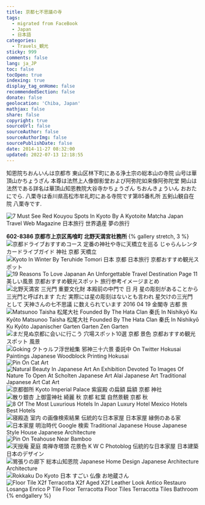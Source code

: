 ```yaml
---
title: 京都七不思議の寺
tags:
  - migrated from FaceBook
  - Japan
  - 日本語
categories:
  - Travels_観光
sticky: 999
comments: false
lang: ja_JP
toc: false
tocOpen: true
indexing: true
display_tag_onHome: false
recommendedSection: false
donate: false
geolocation: 'Chiba, Japan'
mathjax: false
share: false
copyright: true
sourceUrl: false
sourceAuthor: false
sourceAuthorImg: false
sourcePublishDate: false
date: 2014-11-27 08:32:00
updated: 2022-07-13 12:18:55
---
```

知恩院ちおんいんは京都市 東山区林下町にある浄土宗の総本山の寺院 山号は華頂山かちょうざん 本尊は法然上人像御影堂および阿弥陀如来像阿弥陀堂 開山は法然である詳名は華頂山知恩教院大谷寺かちょうざん ちおんきょういん おおたにでら. 八栗寺は香川県高松市牟礼町にある寺院です第85番札所 五剣山観自在院 八栗寺です.

![7 Must See Red Kouyou Spots In Kyoto By A Kyotoite Matcha Japan Travel Web Magazine 日本旅行 世界遺産 夢の旅行](./京都七不思議の寺/74e1b91ef34c9b2663d6754cf12ce8ec.jpeg)

**602-8386 京都市上京区馬喰町 北野天満宮社務所**
{% gallery stretch, 3 %}
![京都ドライブおすすめコース 定番の神社や寺に天橋立を巡る じゃらんレンタカードライブガイド 神社 京都 天橋立](./京都七不思議の寺/238732c32dc4fcd2e04bf08ee60a6868.jpeg)
![Kyoto In Winter By Teruhide Tomori 日本 京都 日本旅行 京都おすすめ観光スポット](./京都七不思議の寺/ddd0a4f0ae8fba7f66ab2c9eb132bf27.jpeg)
![19 Reasons To Love Japanan An Unforgettable Travel Destination Page 11 美しい風景 京都おすすめ観光スポット 旅行参考イメージまとめ](./京都七不思議の寺/5d88819c03d4e01b6747122468128154.jpeg)
![北野天満宮 三光門 重要文化財 本殿前の中門で 日 月 星の彫刻があることから三光門と呼ばれます ただ 実際には星の彫刻はないとも言われ 星欠けの三光門 として 天神さんの七不思議 に数えられています 2016 04 19 金閣寺 古都 旅](./京都七不思議の寺/686ec776a5fff9b527ef4e2969c77bb9.jpeg)
![Matsunoo Taisha 松尾大社 Founded By The Hata Clan 秦氏 In Nishikyō Ku Kyōto Matsunoo Taisha 松尾大社 Founded By The Hata Clan 秦氏 In Nishikyō Ku Kyōto Japanischer Garten Garten Zen Garten](./京都七不思議の寺/03633159c81618649f87c42baaefff79.jpeg)
![まだ見ぬ京都に会いに行こう 穴場スポット10選 京都 景色 京都おすすめ観光スポット 風景](./京都七不思議の寺/83a5629c7f7da9aed46aec4bb046ba1a.jpeg)
![Goking クトゥルフ浮世絵集 邪神三十六景 委託中 On Twitter Hokusai Paintings Japanese Woodblock Printing Hokusai](./京都七不思議の寺/d790aa3b7fb0ce524d8ec9dff20853c8.jpeg)
![Pin On Cat Art](./京都七不思議の寺/fb48e89178e4c9d82f9a3ac9fc1733a2--cat-art-kittens.jpeg)
![Natural Beauty In Japanese Art An Exhibition Devoted To Images Of Nature To Open At Scholten Japanese Art Alai Japanese Art Traditional Japanese Art Cat Art](./京都七不思議の寺/de5436d33b877750970ad2ab6c147b2d.jpeg)
![京都御所 Kyoto Imperial Palace 紫宸殿 の扁額 扁額 京都 神社](./京都七不思議の寺/d2e08b00f3528653d1be18f6a5fb251c.jpeg)
![散り銀杏 上御霊神社 綺麗 秋 京都 紅葉 自然景観 京都 秋](./京都七不思議の寺/10bd1b368f3ee6ff9532e8660c8d0ce4.jpeg)
![8 Of The Most Luxurious Hotels In Japan Luxury Hotel Mexico Hotels Best Hotels](./京都七不思議の寺/ccca52036eb98b977fad2687c8e0a331.jpeg)
![寝殿造 室内 の画像検索結果 伝統的な日本家屋 日本家屋 縁側のある家](./京都七不思議の寺/4cb4230a2cf8e72e9cab6979bda38055.jpeg)
![日本家屋 明治時代 Google 検索 Traditional Japanese House Japanese Style House Japanese Architecture](./京都七不思議の寺/74d8b396b37f0f4124dd640fd738a01d.jpeg)
![Pin On Teahouse Near Bamboo](./京都七不思議の寺/b4897398a18aed6e0dff2db2fbb1e8c7.jpeg)
![天授庵 夏庭 南禅寺塔頭 花景色 K W C Photoblog 伝統的な日本家屋 日本建築 日本のデザイン](./京都七不思議の寺/c4a47bb81915f844e46ab6a5599c8393.jpeg)
![鴬張りの廊下 総本山知恩院 Japanese Home Design Japanese Architecture Architecture](./京都七不思議の寺/81336a6b021a34603c008a14f593ba2a.jpeg)
![Rokkaku Do Kyoto 日本 すごい 仏像 お地蔵さん](./京都七不思議の寺/ced1793a3970766b9fa9d7050884a5ac.jpeg)
![Floor Tile X2f Terracotta X2f Aged X2f Leather Look Antico Restauro Losanga Enrico P Tile Floor Terracotta Floor Tiles Terracotta Tiles Bathroom](./京都七不思議の寺/4cb656385521379714cb49e669d758ed--enrico-terracotta.jpeg)
{% endgallery %}